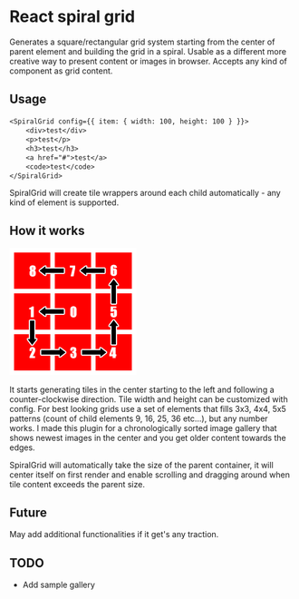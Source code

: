 # React spiral grid

Generates a square/rectangular grid system starting from the center of parent element and building the grid in a spiral. Usable as a different more creative way to present content or images in browser. Accepts any kind of component as grid content.

## Usage

```
<SpiralGrid config={{ item: { width: 100, height: 100 } }}>
    <div>test</div>
    <p>test</p>
    <h3>test</h3>
    <a href="#">test</a>
    <code>test</code>
</SpiralGrid>
```

SpiralGrid will create tile wrappers around each child automatically - any kind of element is supported.

## How it works

![Spiral grid direction graphic](https://raw.githubusercontent.com/easwee/react-spiral-grid/master/src/docs/assets/spiral_direction.png)

It starts generating tiles in the center starting to the left and following a counter-clockwise direction. Tile width and height can be customized with config. For best looking grids use a set of elements that fills 3x3, 4x4, 5x5 patterns (count of child elements 9, 16, 25, 36 etc...), but any number works. I made this plugin for a chronologically sorted image gallery that shows newest images in the center and you get older content towards the edges.

SpiralGrid will automatically take the size of the parent container, it will center itself on first render and enable scrolling and dragging around when tile content exceeds the parent size.

## Future

May add additional functionalities if it get's any traction.

## TODO

- Add sample gallery

